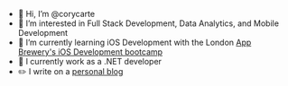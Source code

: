 - 👋 Hi, I’m @corycarte
- 👀 I’m interested in Full Stack Development, Data Analytics, and Mobile Development
- 🌱 I’m currently learning iOS Development with the London [App Brewery's iOS Development bootcamp](https://www.udemy.com/course/ios-13-app-development-bootcamp/)
- 🌴 I currently work as a .NET developer
- ✏️  I write on a [personal blog](https://www.corycarte/com)
<!-- 
- 💞️ I’m looking to collaborate on ...
- 📫 How to reach me ...
-->
<!---
corycarte/corycarte is a ✨ special ✨ repository because its `README.md` (this file) appears on your GitHub profile.
You can click the Preview link to take a look at your changes.
--->
